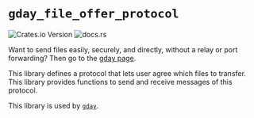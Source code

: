 # `gday_file_offer_protocol`
![Crates.io Version](https://img.shields.io/crates/v/gday_file_offer_protocol) ![docs.rs](https://img.shields.io/docsrs/gday_file_offer_protocol)

Want to send files easily, securely, and directly, without a relay or port forwarding?
Then go to the [gday page](gday/README.md).

This library defines a protocol that lets user agree which files to transfer.
This library provides functions to send and receive messages of this protocol.

This library is used by [`gday`](/gday/).